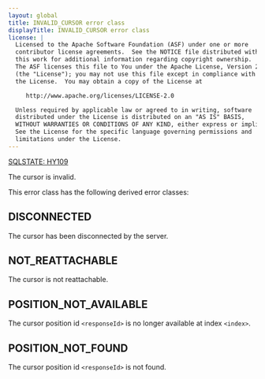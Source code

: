 ```yaml
---
layout: global
title: INVALID_CURSOR error class
displayTitle: INVALID_CURSOR error class
license: |
  Licensed to the Apache Software Foundation (ASF) under one or more
  contributor license agreements.  See the NOTICE file distributed with
  this work for additional information regarding copyright ownership.
  The ASF licenses this file to You under the Apache License, Version 2.0
  (the "License"); you may not use this file except in compliance with
  the License.  You may obtain a copy of the License at

     http://www.apache.org/licenses/LICENSE-2.0

  Unless required by applicable law or agreed to in writing, software
  distributed under the License is distributed on an "AS IS" BASIS,
  WITHOUT WARRANTIES OR CONDITIONS OF ANY KIND, either express or implied.
  See the License for the specific language governing permissions and
  limitations under the License.
---
```


[SQLSTATE: HY109](sql-error-conditions-sqlstates.html#class-HY-cli-specific-condition)

The cursor is invalid.

This error class has the following derived error classes:

## DISCONNECTED

The cursor has been disconnected by the server.

## NOT_REATTACHABLE

The cursor is not reattachable.

## POSITION_NOT_AVAILABLE

The cursor position id `<responseId>` is no longer available at index `<index>`.

## POSITION_NOT_FOUND

The cursor position id `<responseId>` is not found.



